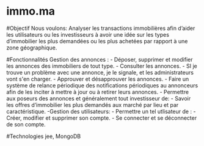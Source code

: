 # immo.ma

#Objectif 
Nous voulons:
  Analyser les transactions immobilières afin d’aider les utilisateurs ou les investisseurs à avoir une idée sur les types d’immobilier les plus demandées
   ou les plus achetées par rapport à une zone géographique.
   
 #Fonctionnalités 
  Gestion des annonces :
    - Déposer, supprimer et modifier les annonces des immobiliers de tout type.
    - Consulter les annonces.
    - SI je trouve un problème avec une annonce, je le signale, et les administrateurs vont s'en charger.
    - Approuver et désapprouver les annonces.
    - Faire un système de relance périodique des notifications périodiques au annonceurs afin de les inciter à mettre à jour ou à retirer leurs annonces.
    - Permettre aux poseurs des annonces et généralement tout investisseur de: 
           - Savoir les offres d’immobilier les plus demandés aux marché par lieu et par caractéristique.
    -Gestion des utilisateurs:
           - Permettre un tel utlisateur de :
               -  Créer, modifier et supprimer son compte.
               -  Se connecter et se déconnecter de son compte.

#Technologies
  jee, MongoDB
    
